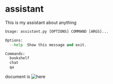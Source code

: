 # assistant
This is my assistant about anything

```py
Usage: assistant.py [OPTIONS] COMMAND [ARGS]...

Options:
  --help  Show this message and exit.

Commands:
  bookshelf
  chat
  qa
```
document is ![here](https://sakakibara-yuuki.github.io/assistant/)
